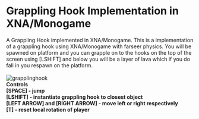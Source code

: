 # Grappling Hook Implementation in XNA/Monogame
A Grappling Hook implemented in XNA/Monogame.
This is a implementation of a grappling hook using XNA/Monogame with farseer physics.
You will be spawned on platform and you can grapple on to the hooks on the top of the screen using [LSHIFT] and below you will be a layer of lava which if you do fall in you respawn on the platform. <br /><br />
![grapplinghook](https://user-images.githubusercontent.com/19439575/34493351-81104336-f011-11e7-81c9-cc691cfca6c2.gif) <br />
<b>Controls <br />
[SPACE] - jump <br />
[LSHIFT] - instantiate grappling hook to closest object <br />
[LEFT ARROW] and [RIGHT ARROW] - move left or right respectively <br />
[T] - reset local rotation of player</b>
